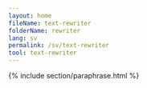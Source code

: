 ```yaml
---
layout: home
fileName: text-rewriter
folderName: rewriter
lang: sv
permalink: /sv/text-rewriter
tool: text-rewriter
---
```

{% include section/paraphrase.html %}
